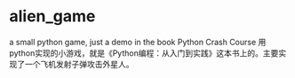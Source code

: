 # alien_game
a small python game, just a demo in the book Python Crash Course
用python实现的小游戏，就是《Python编程：从入门到实践》这本书上的。主要实现了一个飞机发射子弹攻击外星人。
